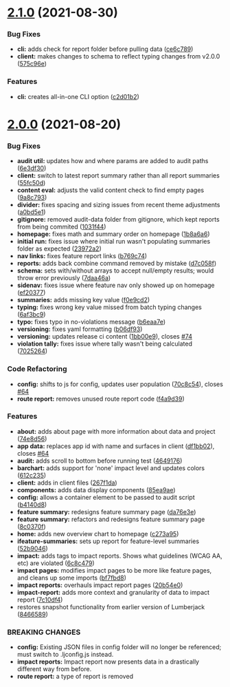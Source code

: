 # [2.1.0](https://github.com/trunkclub/lumberjack/compare/v2.0.0...v2.1.0) (2021-08-30)


### Bug Fixes

* **cli:** adds check for report folder before pulling data ([ce6c789](https://github.com/trunkclub/lumberjack/commit/ce6c789f584f76d0145bd3c49179de2f6d2cc3d0))
* **client:** makes changes to schema to reflect typing changes from v2.0.0 ([575c96e](https://github.com/trunkclub/lumberjack/commit/575c96ee7e09e6c6678fed0c25a151c71eb6217a))


### Features

* **cli:** creates all-in-one CLI option ([c2d01b2](https://github.com/trunkclub/lumberjack/commit/c2d01b282c887f69a45f7b1d1ef4f3b93a62c4e4))

# [2.0.0](https://github.com/trunkclub/lumberjack/compare/v1.0.0...v2.0.0) (2021-08-20)


### Bug Fixes

* **audit util:** updates how and where params are added to audit paths ([6e3df30](https://github.com/trunkclub/lumberjack/commit/6e3df30b2f299b28f4040507f5e1039270509706))
* **client:** switch to latest report summary rather than all report summaries ([55fc50d](https://github.com/trunkclub/lumberjack/commit/55fc50d0fa5b81a561145686f9bf33487a70805b))
* **content eval:** adjusts the valid content check to find empty pages ([9a8c793](https://github.com/trunkclub/lumberjack/commit/9a8c7938eddbcbc4907d0cc5c87a24d16298f9c0))
* **divider:** fixes spacing and sizing issues from recent theme adjustments ([a0bd5e1](https://github.com/trunkclub/lumberjack/commit/a0bd5e13da3ad20d8f320b4744fea75dcf26b0fe))
* **gitignore:** removed audit-data folder from gitignore, which kept reports from being commited ([1031f44](https://github.com/trunkclub/lumberjack/commit/1031f44f17836f1d80afce6d10b2a8eab62c8d05))
* **homepage:** fixes math and summary order on homepage ([1b8a6a6](https://github.com/trunkclub/lumberjack/commit/1b8a6a684068ff08e1e6356342916fd028445b9c))
* **initial run:** fixes issue where initial run wasn't populating summaries folder as expected ([23972a2](https://github.com/trunkclub/lumberjack/commit/23972a2d4d8c14db5faa7146009f9843dbfa9baf))
* **nav links:** fixes feature report links ([b769c74](https://github.com/trunkclub/lumberjack/commit/b769c74ad07a859115d40276cd3c892436d62274))
* **reports:** adds back combine command removed by mistake ([d7c058f](https://github.com/trunkclub/lumberjack/commit/d7c058fa39b37bbcecce614c11a77fec0573f8ca))
* **schema:** sets with/without arrays to accept null/empty results; would throw error previously ([7daa46a](https://github.com/trunkclub/lumberjack/commit/7daa46ad3585ee0891acbdfef0b0fd26c4b5420b))
* **sidenav:** fixes issue where feature nav only showed up on homepage ([ef20377](https://github.com/trunkclub/lumberjack/commit/ef203778d4eb83080777eb9f9aa8a731792326aa))
* **summaries:** adds missing key value ([f0e9cd2](https://github.com/trunkclub/lumberjack/commit/f0e9cd2ad51bddf1c3612099886a7b1659d4467e))
* **typing:** fixes wrong key value missed from batch typing changes ([6af3bc9](https://github.com/trunkclub/lumberjack/commit/6af3bc9729ab2c2513e55a4729eaf0158fb99ae9))
* **typo:** fixes typo in no-violations message ([b6eaa7e](https://github.com/trunkclub/lumberjack/commit/b6eaa7e9d330bbc5bb2846c997c65cf78278d9d1))
* **versioning:** fixes yaml formatting ([b06df93](https://github.com/trunkclub/lumberjack/commit/b06df93caab468b7fa605fa4e2c09e066598b03f))
* **versioning:** updates release ci content ([1bb00e9](https://github.com/trunkclub/lumberjack/commit/1bb00e90ae07e5b5f35a4e0c3c94fa6cfbc5f674)), closes [#74](https://github.com/trunkclub/lumberjack/issues/74)
* **violation tally:** fixes issue where tally wasn't being calculated ([7025264](https://github.com/trunkclub/lumberjack/commit/702526439fffebfbec825ac540b0150e76ebf84d))


### Code Refactoring

* **config:** shifts to js for config, updates user population ([70c8c54](https://github.com/trunkclub/lumberjack/commit/70c8c54d565c786467c113dd449a9a51fa459f67)), closes [#64](https://github.com/trunkclub/lumberjack/issues/64)
* **route report:** removes unused route report code ([f4a9d39](https://github.com/trunkclub/lumberjack/commit/f4a9d39d4548ebde1537795408cebf9174708b8f))


### Features

* **about:** adds about page with more information about data and project ([74e8d56](https://github.com/trunkclub/lumberjack/commit/74e8d565cbb483188418a0250b020d2bf75e9e6f))
* **app data:** replaces app id with name and surfaces in client ([df1bb02](https://github.com/trunkclub/lumberjack/commit/df1bb0262cf28fd7ec0cbb4415efd87376a11f15)), closes [#64](https://github.com/trunkclub/lumberjack/issues/64)
* **audit:** adds scroll to bottom before running test ([4649176](https://github.com/trunkclub/lumberjack/commit/4649176602a7ca58a12629b978fed3badfa84d39))
* **barchart:** adds support for 'none' impact level and updates colors ([612c235](https://github.com/trunkclub/lumberjack/commit/612c2354e9c30768af957e64c5337e499809ed2c))
* **client:** adds in client files ([267f1da](https://github.com/trunkclub/lumberjack/commit/267f1dad916fe02efbbea6de2fdc01b27f8589d5))
* **components:** adds data display components ([85ea9ae](https://github.com/trunkclub/lumberjack/commit/85ea9ae8da82d0c5e7e88dfff7185f7114eb85d6))
* **config:** allows a container element to be passed to audit script ([b4140d8](https://github.com/trunkclub/lumberjack/commit/b4140d8838421f34dec18b626d21fe79b40e04e3))
* **feature summary:** redesigns feature summary page ([da76e3e](https://github.com/trunkclub/lumberjack/commit/da76e3ec97ed722f4f1ee9938594e94a724b6762))
* **feature summary:** refactors and redesigns feature summary page ([8c0370f](https://github.com/trunkclub/lumberjack/commit/8c0370fda3faa679f27de7f91d19e63b1df1fc3f))
* **home:** adds new overview chart to homepage ([c273a95](https://github.com/trunkclub/lumberjack/commit/c273a951f219fffe2cc721961eb5f2213056ea15))
* **ifeature-summaries:** sets up report for feature-level summaries ([52b9046](https://github.com/trunkclub/lumberjack/commit/52b9046b8ec9f35bc37f806db3354e8b934b84d8))
* **impact:** adds tags to impact reports. Shows what guidelines (WCAG AA, etc) are violated ([6c8c479](https://github.com/trunkclub/lumberjack/commit/6c8c479ad44c9730269bce26f6abadcf76efbd50))
* **impact pages:** modifies impact pages to be more like feature pages, and cleans up some imports ([bf7fbd8](https://github.com/trunkclub/lumberjack/commit/bf7fbd86add7204c23ba797ad7a87d02bfcdf2d0))
* **impact reports:** overhauls impact report pages ([20b54e0](https://github.com/trunkclub/lumberjack/commit/20b54e04effc0e08ada3572c4ea91d9cf642deb8))
* **impact-report:** adds more context and granularity of data to impact report ([7c10df4](https://github.com/trunkclub/lumberjack/commit/7c10df4155c10e6e8dc8ecc771c937024f7067aa))
* restores snapshot functionality from earlier version of Lumberjack ([8466589](https://github.com/trunkclub/lumberjack/commit/8466589b6f0c2508f9e2501e96927e4d3f0155db))


### BREAKING CHANGES

* **config:** Existing JSON files in config folder will no longer be referenced; must switch to
.ljconfig.js instead.
* **impact reports:** Impact report now presents data in a drastically different way from before.
* **route report:** a type of report is removed
